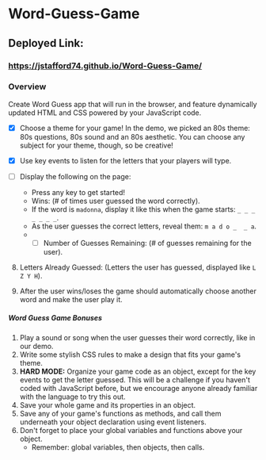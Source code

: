 # Word-Guess-Game

## Deployed Link:
### https://jstafford74.github.io/Word-Guess-Game/

### Overview

Create Word Guess app that will run in the browser, and feature dynamically updated HTML and CSS powered by your JavaScript code.

- [X]  Choose a theme for your game! In the demo, we picked an 80s theme: 80s questions, 80s sound and an 80s aesthetic. You can choose any subject for your theme, though, so be creative!

- [X] Use key events to listen for the letters that your players will type.

- [ ] Display the following on the page:
  * Press any key to get started!
  * Wins: (# of times user guessed the word correctly).
  * If the word is `madonna`, display it like this when the game starts: `_ _ _ _ _ _ _`.
  * As the user guesses the correct letters, reveal them: `m a d o _  _ a`.
  * - [ ] Number of Guesses Remaining: (# of guesses remaining for the user).

8. Letters Already Guessed: (Letters the user has guessed, displayed like `L Z Y H`).

9. After the user wins/loses the game should automatically choose another word and make the user play it.

##### Word Guess Game Bonuses

1. Play a sound or song when the user guesses their word correctly, like in our demo.
2. Write some stylish CSS rules to make a design that fits your game's theme.
3. **HARD MODE:** Organize your game code as an object, except for the key events to get the letter guessed. This will be a challenge if you haven't coded with JavaScript before, but we encourage anyone already familiar with the language to try this out.
4. Save your whole game and its properties in an object.
5. Save any of your game's functions as methods, and call them underneath your object declaration using event listeners.
6. Don't forget to place your global variables and functions above your object.
   * Remember: global variables, then objects, then calls.
